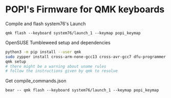 # POPI's Firmware for QMK keyboards

Compile and flash system76's Launch

`qmk flash --keyboard system76/launch_1 --keymap popi_keymap`

OpenSUSE Tumbleweed setup and dependencies

```bash
python3 -m pip install --user qmk
sudo zypper install cross-arm-none-gcc13 cross-avr-gcc7 dfu-programmer dfu-util avrdude-devel avr-libc
qmk setup
# there might be a warning about uname rules
# follow the instructions given by qmk to resolve
```

Get compile_commands.json

`bear -- qmk flash --keyboard system76/launch_1 --keymap popi_keymap`
